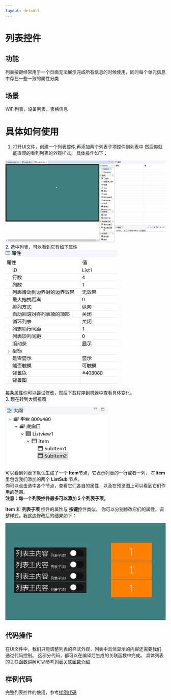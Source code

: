 ```yaml
---
layout: default
---
```


# 列表控件
## 功能
列表按键经常用于一个页面无法展示完成所有信息的时候使用，同时每个单元信息中存在一些一致的属性分类

## 场景
WiFi列表，设备列表，表格信息

# 具体如何使用
1. 打开UI文件，创建一个列表控件,再添加两个列表子项控件到列表中 然后你就能直观的看到列表的外观样式。 具体操作如下：  

![](assets/list/add_list.gif)
2. 选中列表，可以看到它有如下属性   
 ![](assets/list/properties.png)   
 
 每条属性你可以尝试修改，然后下载程序到机器中查看具体变化。  
3. 现在转到大纲视图    

 ![](assets/list/list_outline.png)
 
 可以看到列表下默认生成了一个 **Item**节点，它表示列表的一行或者一列， 在**Item**里包含我们添加的两个 **ListSub** 节点。  
 你可以点击选中各个节点，查看它们各自的属性，以及在预览图上可以看到它们作用的范围。  
 **注意：每一个列表控件最多可以添加 5 个列表子项。**
 
 **Item** 和 **列表子项** 控件的属性与 **按键**控件类似。
 你可以分别修改它们的属性，调整样式。我这边修改后的结果如下：  
 
 ![](assets/list/preview.png)  
 
## 代码操作
 在UI文件中，我们只能调整列表的样式外观，列表中具体显示的内容还需要我们通过代码控制。
 这部分代码，都可以在编译后生成的关联函数中完成。
 具体列表的关联函数讲解可以参考[列表关联函数介绍](relation_function#list)
 
## 样例代码
完整列表控件的使用，参考[样例代码](demo_download#demo_download)    

